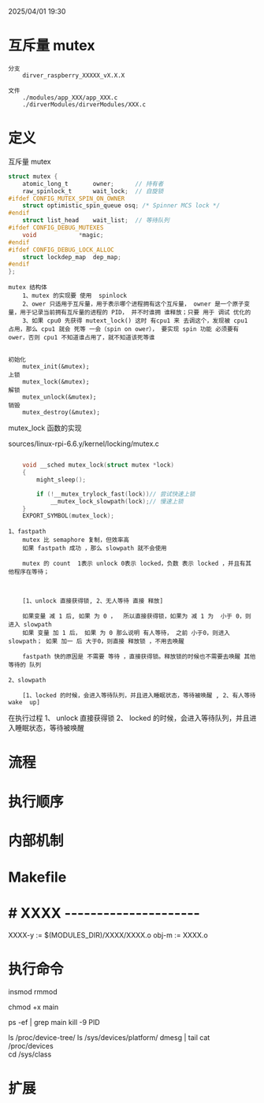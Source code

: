 2025/04/01 19:30
# 互斥量 mutex
    分支
        dirver_raspberry_XXXXX_vX.X.X

    文件
        ./modules/app_XXX/app_XXX.c
        ./dirverModules/dirverModules/XXX.c

# 定义
互斥量 mutex

```C
struct mutex {
	atomic_long_t		owner;      // 持有者
	raw_spinlock_t		wait_lock;  // 自旋锁
#ifdef CONFIG_MUTEX_SPIN_ON_OWNER
	struct optimistic_spin_queue osq; /* Spinner MCS lock */
#endif
	struct list_head	wait_list;  // 等待队列
#ifdef CONFIG_DEBUG_MUTEXES
	void			*magic;
#endif
#ifdef CONFIG_DEBUG_LOCK_ALLOC
	struct lockdep_map	dep_map;
#endif
};

```

    mutex 结构体
        1、mutex 的实现要 使用  spinlock
        2、ower 只适用于互斥量，用于表示哪个进程拥有这个互斥量， owner 是一个原子变量，用于记录当前拥有互斥量的进程的 PID， 并不时谁拥 谁释放；只要 用于 调试 优化的
        3、如果 cpu0 先获得 mutext_lock() 这时 有cpu1 来 去调这个，发现被 cpu1 占用，那么 cpu1 就会 死等 一会（spin on ower）， 要实现 spin 功能 必须要有 ower，否则 cpu1 不知道谁占用了，就不知道该死等谁


    初始化
        mutex_init(&mutex);
    上锁
        mutex_lock(&mutex);
    解锁
        mutex_unlock(&mutex);
    销毁
        mutex_destroy(&mutex);



mutex_lock 函数的实现

sources/linux-rpi-6.6.y/kernel/locking/mutex.c
```C

    void __sched mutex_lock(struct mutex *lock)
    {
        might_sleep();

        if (!__mutex_trylock_fast(lock))// 尝试快速上锁
            __mutex_lock_slowpath(lock);// 慢速上锁
    }
    EXPORT_SYMBOL(mutex_lock);

```


    1、fastpath
        mutex 比 semaphore 复制，但效率高
        如果 fastpath 成功 ，那么 slowpath 就不会使用

        mutex 的 count  1表示 unlock 0表示 locked，负数 表示 locked ，并且有其他程序在等待；



        [1、unlock 直接获得锁, 2、无人等待 直接 释放]

        如果变量 减 1 后, 如果 为 0 ，  所以直接获得锁，如果为 减 1 为  小于 0，则进入 slowpath
        如果 变量 加 1 后， 如果 为 0 那么说明 有人等待， 之前 小于0，则进入 slowpath； 如果 加一 后 大于0，则直接 释放锁 ，不用去唤醒

        fastpath 快的原因是 不需要 等待 ，直接获得锁。释放锁的时候也不需要去唤醒 其他等待的 队列

    2、slowpath

        [1、locked 的时候，会进入等待队列，并且进入睡眠状态，等待被唤醒 , 2、有人等待 wake  up]

在执行过程
    1、 unlock 直接获得锁
    2、 locked 的时候，会进入等待队列，并且进入睡眠状态，等待被唤醒



# 流程


# 执行顺序


# 内部机制


# Makefile
# # XXXX ---------------------
XXXX-y := $(MODULES_DIR)/XXXX/XXXX.o
obj-m := XXXX.o


# 执行命令


insmod
rmmod

chmod +x main

ps -ef | grep main
kill -9 PID

ls /proc/device-tree/
ls /sys/devices/platform/
dmesg | tail
cat /proc/devices  
cd /sys/class 



# 扩展

